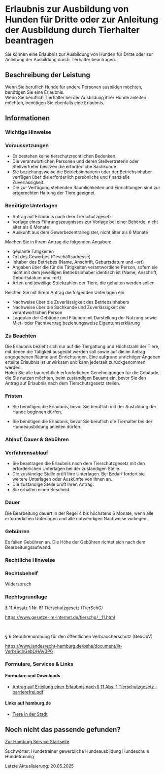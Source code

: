 




Erlaubnis zur Ausbildung von Hunden für Dritte oder zur Anleitung der Ausbildung durch Tierhalter beantragen
============================================================================================================

Sie können eine Erlaubnis zur Ausbildung von Hunden für Dritte oder zur Anleitung der Ausbildung durch Tierhalter beantragen.

Beschreibung der Leistung
-------------------------

Wenn Sie beruflich Hunde für andere Personen ausbilden möchten, benötigen Sie eine Erlaubnis.  
Wenn Sie beruflich Tierhalter bei der Ausbildung ihrer Hunde anleiten möchten, benötigen Sie ebenfalls eine Erlaubnis.

Informationen
-------------

### Wichtige Hinweise

### Voraussetzungen

* Es bestehen keine tierschutzrechtlichen Bedenken.
* Die verantwortlichen Personen und deren Stellvertreterin oder Stellvertreter besitzen die erforderliche Sachkunde
* Sie beziehungsweise die Betriebsinhaberin oder der Betriebsinhaber verfügen über die erforderlich persönliche und finanzielle Zuverlässigkeit.
* Die zur Verfügung stehenden Räumlichkeiten und Einrichtungen sind zur artgerechten Haltung der Tiere geeignet.

### Benötigte Unterlagen

* Antrag auf Erlaubnis nach dem Tierschutzgesetz
* Vorlage eines Führungszeugnisses zur Vorlage bei einer Behörde, nicht älter als 6 Monate
* Auskunft aus dem Gewerbezentralregister, nicht älter als 6 Monate

Machen Sie in Ihrem Antrag die folgenden Angaben:

* geplante Tätigkeiten
* Ort des Gewerbes (Geschäftsadresse)
* Inhaber des Betriebes (Name, Anschrift, Geburtsdatum und –ort)
* Angaben über die für die Tätigkeiten verantwortliche Person, sofern sie nicht mit dem jeweiligen Betriebsinhaber identisch ist (Name, Anschrift, Geburtsdatum und –ort)
* Arten und jeweilige Stückzahlen der Tiere, die gehalten werden sollen

Reichen Sie mit Ihrem Antrag die folgenden Unterlagen ein:

* Nachweise über die Zuverlässigkeit des Betriebsinhabers
* Nachweise über die Sachkunde und Zuverlässigkeit der verantwortlichen Person
* Lageplan der Gebäude und Flächen mit Darstellung der Nutzung sowie Miet- oder Pachtvertrag beziehungsweise Eigentumserklärung

### Zu Beachten

Die Erlaubnis bezieht sich nur auf die Tiergattung und Höchstzahl der Tiere, mit denen die Tätigkeit ausgeübt werden soll sowie auf die im Antrag angegebenen Räume und Einrichtungen. Eine aufgrund unrichtiger Angaben erteilte Erlaubnis ist unwirksam und kann jederzeit zurückgenommen werden.  
Holen Sie alle baurechtlich erforderlichen Genehmigungen für die Gebäude, die Sie nutzen möchten, beim zuständigen Bauamt ein, bevor Sie den Antrag auf Erlaubnis nach dem Tierschutzgesetz stellen.

### Fristen

  
* Sie benötigen die Erlaubnis, bevor Sie beruflich mit der Ausbildung der Hunde beginnen dürfen.
  
* Sie benötigen die Erlaubnis, bevor Sie beruflich die Tierhalter bei der Hundeausbildung anleiten dürfen.

### Ablauf, Dauer & Gebühren

### Verfahrensablauf

* Sie beantragen die Erlaubnis nach dem Tierschutzgesetz mit den erforderlichen Unterlagen bei der zuständigen Stelle.
* Die zuständige Stelle prüft Ihre Unterlagen. Bei Bedarf fordert sie weitere Unterlagen oder Auskünfte von Ihnen an.
* Die zuständige Stelle prüft Ihren Antrag.
* Sie erhalten einen Bescheid.

### Dauer

Die Bearbeitung dauert in der Regel 4 bis höchstens 6 Monate, wenn alle erforderlichen Unterlagen und alle notwendigen Nachweise vorliegen.

### Gebühren

Es fallen Gebühren an. Die Höhe der Gebühren richtet sich nach dem Bearbeitungsaufwand.

### Rechtliche Hinweise

### Rechtsbehelf

Widerspruch

### Rechtsgrundlage

§ 11 Absatz 1 Nr. 8f Tierschutzgesetz (TierSchG)  
  
<https://www.gesetze-im-internet.de/tierschg/__11.html>  
  
   
  
§ 6 Gebührenordnung für den öffentlichen Verbraucherschutz (GebOöV)  
  
<https://www.landesrecht-hamburg.de/bsha/document/jlr-VerbrSchGebOHAV3P6>

### Formulare, Services & Links

#### Formulare und Downloads

* [Antrag auf Erteilung einer Erlaubnis nach § 11 Abs. 1 Tierschutzgesetz - barrierefrei.pdf](https://fhh1.hamburg.de/Dibis/form/pdf/Antrag_auf_Erteilung_einer_Erlaubnis_nach_Paragraph_11_Abs._1_Tierschutzgesetz_7864-6-barrierefrei.pdf)

#### Links auf hamburg.de

* [Tiere in der Stadt](https://www.hamburg.de/tiere)

Noch nicht das passende gefunden?
---------------------------------

 [Zur Hamburg Service Startseite](/service/)

Suchwörter: Hundetrainer gewerbliche Hundeausbildung Hundeschule Hundetraining

Letzte Aktualisierung: 20.05.2025

